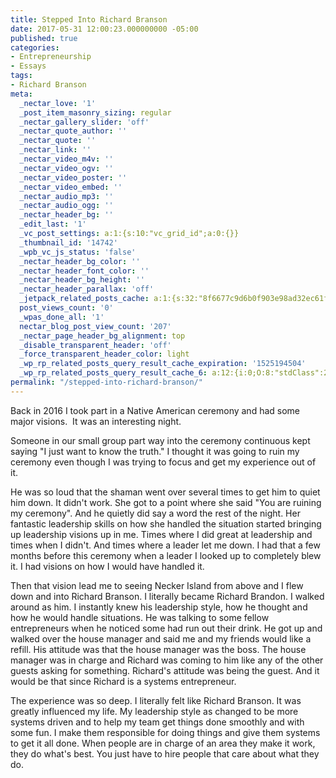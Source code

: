 ```yaml
---
title: Stepped Into Richard Branson
date: 2017-05-31 12:00:23.000000000 -05:00
published: true
categories:
- Entrepreneurship
- Essays
tags:
- Richard Branson
meta:
  _nectar_love: '1'
  _post_item_masonry_sizing: regular
  _nectar_gallery_slider: 'off'
  _nectar_quote_author: ''
  _nectar_quote: ''
  _nectar_link: ''
  _nectar_video_m4v: ''
  _nectar_video_ogv: ''
  _nectar_video_poster: ''
  _nectar_video_embed: ''
  _nectar_audio_mp3: ''
  _nectar_audio_ogg: ''
  _nectar_header_bg: ''
  _edit_last: '1'
  _vc_post_settings: a:1:{s:10:"vc_grid_id";a:0:{}}
  _thumbnail_id: '14742'
  _wpb_vc_js_status: 'false'
  _nectar_header_bg_color: ''
  _nectar_header_font_color: ''
  _nectar_header_bg_height: ''
  _nectar_header_parallax: 'off'
  _jetpack_related_posts_cache: a:1:{s:32:"8f6677c9d6b0f903e98ad32ec61f8deb";a:2:{s:7:"expires";i:1504424756;s:7:"payload";a:3:{i:0;a:1:{s:2:"id";i:655;}i:1;a:1:{s:2:"id";i:4809;}i:2;a:1:{s:2:"id";i:2078;}}}}
  post_views_count: '0'
  _wpas_done_all: '1'
  nectar_blog_post_view_count: '207'
  _nectar_page_header_bg_alignment: top
  _disable_transparent_header: 'off'
  _force_transparent_header_color: light
  _wp_rp_related_posts_query_result_cache_expiration: '1525194504'
  _wp_rp_related_posts_query_result_cache_6: a:12:{i:0;O:8:"stdClass":2:{s:7:"post_id";s:3:"108";s:5:"score";s:17:"39.21118890867833";}i:1;O:8:"stdClass":2:{s:7:"post_id";s:3:"105";s:5:"score";s:18:"29.650142761757614";}i:2;O:8:"stdClass":2:{s:7:"post_id";s:3:"713";s:5:"score";s:18:"27.342217994333385";}i:3;O:8:"stdClass":2:{s:7:"post_id";s:3:"110";s:5:"score";s:18:"26.517967818611467";}i:4;O:8:"stdClass":2:{s:7:"post_id";s:2:"33";s:5:"score";s:18:"25.144993416997167";}i:5;O:8:"stdClass":2:{s:7:"post_id";s:4:"1179";s:5:"score";s:18:"25.140047510239167";}i:6;O:8:"stdClass":2:{s:7:"post_id";s:4:"1178";s:5:"score";s:18:"25.140047510239167";}i:7;O:8:"stdClass":2:{s:7:"post_id";s:4:"1176";s:5:"score";s:18:"25.140047510239167";}i:8;O:8:"stdClass":2:{s:7:"post_id";s:2:"36";s:5:"score";s:18:"25.140047510239167";}i:9;O:8:"stdClass":2:{s:7:"post_id";s:3:"350";s:5:"score";s:17:"23.76707310862487";}i:10;O:8:"stdClass":2:{s:7:"post_id";s:2:"40";s:5:"score";s:17:"23.76707310862487";}i:11;O:8:"stdClass":2:{s:7:"post_id";s:4:"8564";s:5:"score";s:17:"23.74604995294198";}}
permalink: "/stepped-into-richard-branson/"
---
```

Back in 2016 I took part in a Native American ceremony and had some major visions.  It was an interesting night.

Someone in our small group part way into the ceremony continuous kept saying "I just want to know the truth." I thought it was going to ruin my ceremony even though I was trying to focus and get my experience out of it.

He was so loud that the shaman went over several times to get him to quiet him down. It didn't work. She got to a point where she said "You are ruining my ceremony". And he quietly did say a word the rest of the night. Her fantastic leadership skills on how she handled the situation started bringing up leadership visions up in me. Times where I did great at leadership and times when I didn't. And times where a leader let me down. I had that a few months before this ceremony when a leader I looked up to completely blew it. I had visions on how I would have handled it.

Then that vision lead me to seeing Necker Island from above and I flew down and into Richard Branson. I literally became Richard Brandon. I walked around as him. I instantly knew his leadership style, how he thought and how he would handle situations. He was talking to some fellow entrepreneurs when he noticed some had run out their drink. He got up and walked over the house manager and said me and my friends would like a refill. His attitude was that the house manager was the boss. The house manager was in charge and Richard was coming to him like any of the other guests asking for something. Richard's attitude was being the guest. And it would be that since Richard is a systems entrepreneur.

The experience was so deep. I literally felt like Richard Branson. It was greatly influenced my life. My leadership style as changed to be more systems driven and to help my team get things done smoothly and with some fun. I make them responsible for doing things and give them systems to get it all done. When people are in charge of an area they make it work, they do what's best. You just have to hire people that care about what they do.</p>
